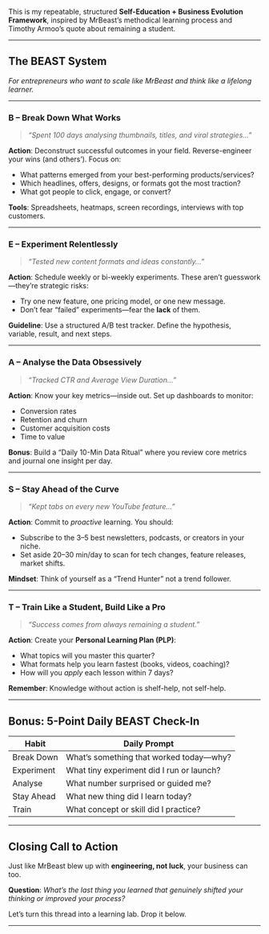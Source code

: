 This is my repeatable, structured **Self-Education + Business Evolution Framework**, inspired by MrBeast’s methodical learning process and Timothy Armoo’s quote about remaining a student.

---

## **The BEAST System**

*For entrepreneurs who want to scale like MrBeast and think like a lifelong learner.*

---

### **B – Break Down What Works**

> *“Spent 100 days analysing thumbnails, titles, and viral strategies…”*

**Action**: Deconstruct successful outcomes in your field. Reverse-engineer your wins (and others’). Focus on:

* What patterns emerged from your best-performing products/services?
* Which headlines, offers, designs, or formats got the most traction?
* What got people to click, engage, or convert?

**Tools**: Spreadsheets, heatmaps, screen recordings, interviews with top customers.

---

### **E – Experiment Relentlessly**

> *“Tested new content formats and ideas constantly…”*

**Action**: Schedule weekly or bi-weekly experiments. These aren’t guesswork—they’re strategic risks:

* Try one new feature, one pricing model, or one new message.
* Don’t fear “failed” experiments—fear the **lack** of them.

**Guideline**: Use a structured A/B test tracker. Define the hypothesis, variable, result, and next steps.

---

### **A – Analyse the Data Obsessively**

> *“Tracked CTR and Average View Duration…”*

**Action**: Know your key metrics—inside out. Set up dashboards to monitor:

* Conversion rates
* Retention and churn
* Customer acquisition costs
* Time to value

**Bonus**: Build a “Daily 10-Min Data Ritual” where you review core metrics and journal one insight per day.

---

### **S – Stay Ahead of the Curve**

> *“Kept tabs on every new YouTube feature…”*

**Action**: Commit to *proactive* learning. You should:

* Subscribe to the 3–5 best newsletters, podcasts, or creators in your niche.
* Set aside 20–30 min/day to scan for tech changes, feature releases, market shifts.

**Mindset**: Think of yourself as a “Trend Hunter” not a trend follower.

---

### **T – Train Like a Student, Build Like a Pro**

> *“Success comes from always remaining a student.”*

**Action**: Create your **Personal Learning Plan (PLP)**:

* What topics will you master this quarter?
* What formats help you learn fastest (books, videos, coaching)?
* How will you *apply* each lesson within 7 days?

**Remember**: Knowledge without action is shelf-help, not self-help.

---

## **Bonus: 5-Point Daily BEAST Check-In**

| Habit      | Daily Prompt                              |
| ---------- | ----------------------------------------- |
| Break Down | What’s something that worked today—why?   |
| Experiment | What tiny experiment did I run or launch? |
| Analyse    | What number surprised or guided me?       |
| Stay Ahead | What new thing did I learn today?         |
| Train      | What concept or skill did I practice?     |

---

## **Closing Call to Action**

Just like MrBeast blew up with **engineering, not luck**, your business can too.

**Question**: *What’s the last thing you learned that genuinely shifted your thinking or improved your process?*

Let’s turn this thread into a learning lab. Drop it below.

---


